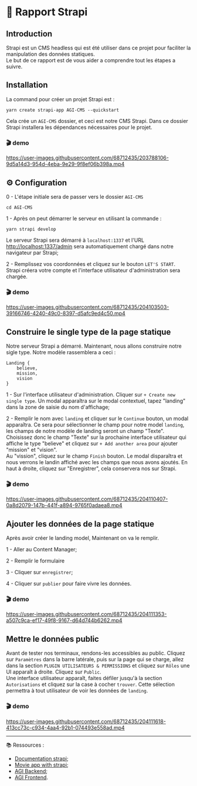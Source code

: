 # 🚀 Rapport Strapi

## Introduction

Strapi est un CMS headless qui est été utiliser dans ce projet pour faciliter la manipulation des données statiques.</br>
Le but de ce rapport est de vous aider a comprendre tout les étapes a suivre.


## Installation

La command pour créer un projet Strapi est : 
```
yarn create strapi-app AGI-CMS --quickstart
```
Cela crée un `AGI-CMS` dossier, et ceci est notre CMS Strapi. Dans ce dossier Strapi installera les dépendances nécessaires pour le projet.

### 🎬 demo

https://user-images.githubusercontent.com/68712435/203788106-9d5a14d3-954d-4eba-9e29-9f8ef06b398a.mp4

## ⚙️ Configuration

0 - L'étape initiale sera de passer vers le dossier `AGI-CMS` 

```
cd AGI-CMS
```

1 - Après on peut démarrer le serveur en utilisant la commande  :

```
yarn strapi develop
```

Le serveur Strapi sera démarré à `localhost:1337` et l'URL [http://localhost:1337/admin](http://localhost:1337/admin) sera automatiquement chargé dans notre navigateur par Strapi;

2 - Remplissez vos coordonnées et cliquez sur le bouton `LET'S START`.  Strapi créera votre compte et l'interface utilisateur d'administration sera chargée. 

### 🎬 demo

https://user-images.githubusercontent.com/68712435/204103503-39166746-4240-49c0-8397-d5afc9ed4c50.mp4

## Construire le single type de la page statique

Notre serveur Strapi a démarré.  Maintenant, nous allons construire notre sigle type.
Notre modèle rassemblera a ceci :

```
Landing {
    believe,
    mission,
    vision
}
```

1 - Sur l'interface utilisateur d'administration. Cliquer sur `+ Create new single type`.  Un modal apparaîtra sur le modal contextuel, tapez "landing" dans la zone de saisie du nom d'affichage;

2 -  Remplir le nom avec `landing` et cliquer sur le `Continue` bouton, un modal apparaîtra. Ce sera pour sélectionner le champ pour notre model `landing`, les champs de notre modèle de landing seront un champ "Texte".  Choisissez donc le champ "Texte" sur la prochaine interface utilisateur qui affiche le type "believe" et cliquez sur `+ Add another area` pour ajouter "mission" et "vision".</br>
Au "vission", cliquez sur le champ `Finish` bouton.  Le modal disparaîtra et nous verrons le landin affiché avec les champs que nous avons ajoutés.  En haut à droite, cliquez sur "Enregistrer", cela conservera nos  sur Strapi. 

### 🎬 demo

https://user-images.githubusercontent.com/68712435/204110407-0a8d2079-147b-441f-a894-9765f0adaea8.mp4

## Ajouter les données de la page statique 

Après avoir créer le landing model, Maintenant on va le remplir.

1 - Aller au Content Manager;

2 - Remplir le formulaire

3 - Cliquer sur `enregistrer`;

4 - Cliquer sur `publier` pour faire vivre les données.

### 🎬 demo

https://user-images.githubusercontent.com/68712435/204111353-a507c9ca-ef17-49f8-9167-d64d744b6262.mp4

## Mettre le données public

Avant de tester nos terminaux, rendons-les accessibles au public.
Cliquez sur `Paramètres` dans la barre latérale, puis sur la page qui se charge, allez dans la section `PLUGIN UTILISATEURS & PERMISSIONS` et cliquez sur `Rôles` une UI apparaît à droite.  Cliquez sur `Public`.</br>
Une interface utilisateur apparaît, faites défiler jusqu'à la section `Autorisations` et cliquez sur la case à cocher `trouver`.  Cette sélection permettra à tout utilisateur de voir les données de `landing`. 

### 🎬 demo

https://user-images.githubusercontent.com/68712435/204111618-413cc73c-c934-4aa4-92b1-074493e558ad.mp4

---

📚 Ressources :

 - [Documentation strapi](https://docs.strapi.io/);
 - [Movie app with strapi](https://strapi.io/blog/how-to-build-a-movie-app-using-strapi-and-angular);
 - [AGI Backend](https://github.com/Khalil200a/AGI-Backend.git);
 - [AGI Frontend](https://github.com/Khalil200a/AGI-Frontend.git).
